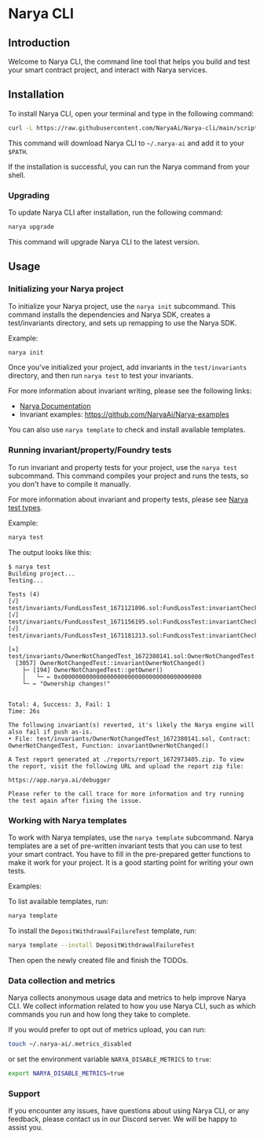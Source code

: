 # Narya CLI

## Introduction

Welcome to Narya CLI, the command line tool that helps you build and test your smart contract project,
and interact with Narya services.

## Installation

To install Narya CLI, open your terminal and type in the following command:

```bash
curl -L https://raw.githubusercontent.com/NaryaAi/Narya-cli/main/script/install | bash
```

This command will download Narya CLI to `~/.narya-ai` and add it to your `$PATH`.

If the installation is successful, you can run the Narya command from your shell.

### Upgrading

To update Narya CLI after installation, run the following command:

```bash
narya upgrade
```

This command will upgrade Narya CLI to the latest version.

## Usage

### Initializing your Narya project

To initialize your Narya project, use the `narya init` subcommand.
This command installs the dependencies and Narya SDK, creates a test/invariants directory,
and sets up remapping to use the Narya SDK.

Example:

```bash
narya init
```

Once you've initialized your project, add invariants in the `test/invariants` directory,
and then run `narya test` to test your invariants.

For more information about invariant writing, please see the following links:

* [Narya Documentation](https://docs.narya.ai)
* Invariant examples: https://github.com/NaryaAi/Narya-examples

You can also use `narya template` to check and install available templates.

### Running invariant/property/Foundry tests

To run invariant and property tests for your project, use the `narya test` subcommand.
This command compiles your project and runs the tests, so you don't have to compile it manually.

For more information about invariant and property tests, please see
[Narya test types](https://docs.narya.ai/test_types).

Example:
```bash
narya test
```

The output looks like this:

```log
$ narya test
Building project...
Testing...

Tests (4)
[√] test/invariants/FundLossTest_1671121896.sol:FundLossTest:invariantCheckFund()
[√] test/invariants/FundLossTest_1671156195.sol:FundLossTest:invariantCheckFund()
[√] test/invariants/FundLossTest_1671181213.sol:FundLossTest:invariantCheckFund()

[✕] test/invariants/OwnerNotChangedTest_1672380141.sol:OwnerNotChangedTest:invariantOwnerNotChanged()
  [3057] OwnerNotChangedTest::invariantOwnerNotChanged()
    ├─ [194] OwnerNotChangedTest::getOwner()
    │   └─ ← 0x0000000000000000000000000000000000000000
    └─ ← "Ownership changes!"


Total: 4, Success: 3, Fail: 1
Time: 26s

The following invariant(s) reverted, it's likely the Narya engine will also fail if push as-is.
• File: test/invariants/OwnerNotChangedTest_1672380141.sol, Contract: OwnerNotChangedTest, Function: invariantOwnerNotChanged()

A Test report generated at ./reports/report_1672973405.zip. To view the report, visit the following URL and upload the report zip file:

https://app.narya.ai/debugger

Please refer to the call trace for more information and try running the test again after fixing the issue.
```

### Working with Narya templates

To work with Narya templates, use the `narya template` subcommand.
Narya templates are a set of pre-written invariant tests that you can use to test your smart contract.
You have to fill in the pre-prepared getter functions to make it work for your project.
It is a good starting point for writing your own tests.

Examples:

To list available templates, run:

```bash
narya template
```

To install the `DepositWithdrawalFailureTest` template, run:

```bash
narya template --install DepositWithdrawalFailureTest
```

Then open the newly created file and finish the TODOs.

### Data collection and metrics

Narya collects anonymous usage data and metrics to help improve Narya CLI.
We collect information related to how you use Narya CLI,
such as which commands you run and how long they take to complete.

If you would prefer to opt out of metrics upload, you can run:

```bash
touch ~/.narya-ai/.metrics_disabled
```

or set the environment variable `NARYA_DISABLE_METRICS` to `true`:

```bash
export NARYA_DISABLE_METRICS=true
```


### Support

If you encounter any issues, have questions about using Narya CLI, or any feedback,
please contact us in our Discord server. We will be happy to assist you.
